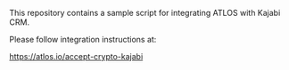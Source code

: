 This repository contains a sample script for integrating ATLOS with Kajabi CRM.

Please follow integration instructions at:

https://atlos.io/accept-crypto-kajabi
